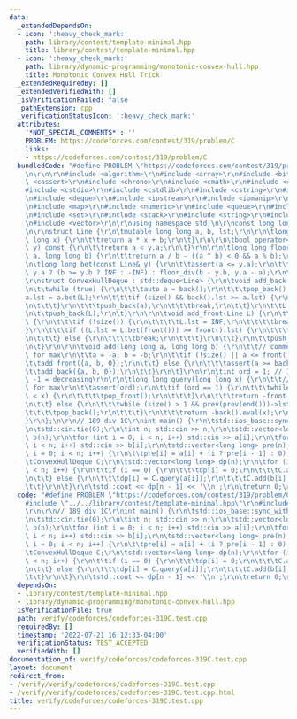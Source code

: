 ```yaml
---
data:
  _extendedDependsOn:
  - icon: ':heavy_check_mark:'
    path: library/contest/template-minimal.hpp
    title: library/contest/template-minimal.hpp
  - icon: ':heavy_check_mark:'
    path: library/dynamic-programming/monotonic-convex-hull.hpp
    title: Monotonic Convex Hull Trick
  _extendedRequiredBy: []
  _extendedVerifiedWith: []
  _isVerificationFailed: false
  _pathExtension: cpp
  _verificationStatusIcon: ':heavy_check_mark:'
  attributes:
    '*NOT_SPECIAL_COMMENTS*': ''
    PROBLEM: https://codeforces.com/contest/319/problem/C
    links:
    - https://codeforces.com/contest/319/problem/C
  bundledCode: "#define PROBLEM \"https://codeforces.com/contest/319/problem/C\"\r\
    \n\r\n\r\n#include <algorithm>\r\n#include <array>\r\n#include <bitset>\r\n#include\
    \ <cassert>\r\n#include <chrono>\r\n#include <cmath>\r\n#include <complex>\r\n\
    #include <cstdio>\r\n#include <cstdlib>\r\n#include <cstring>\r\n#include <ctime>\r\
    \n#include <deque>\r\n#include <iostream>\r\n#include <iomanip>\r\n#include <list>\r\
    \n#include <map>\r\n#include <numeric>\r\n#include <queue>\r\n#include <random>\r\
    \n#include <set>\r\n#include <stack>\r\n#include <string>\r\n#include <unordered_map>\r\
    \n#include <vector>\r\n\r\nusing namespace std;\n\r\nconst long long INF = 1e18;\r\
    \n\r\nstruct Line {\r\n\tmutable long long a, b, lst;\r\n\r\n\tlong long eval(long\
    \ long x) {\r\n\t\treturn a * x + b;\r\n\t}\r\n\r\n\tbool operator<(const Line&\
    \ y) const {\r\n\t\treturn a < y.a;\r\n\t}\r\n\r\n\tlong long floor_div(long long\
    \ a, long long b) {\r\n\t\treturn a / b - ((a ^ b) < 0 && a % b);\r\n\t}\r\n\r\
    \n\tlong long bet(const Line& y) {\r\n\t\tassert(a <= y.a);\r\n\t\treturn a ==\
    \ y.a ? (b >= y.b ? INF : -INF) : floor_div(b - y.b, y.a - a);\r\n\t}\r\n};\r\n\
    \r\nstruct ConvexHullDeque : std::deque<Line> {\r\n\tvoid add_back(Line L) {\r\
    \n\t\twhile (true) {\r\n\t\t\tauto a = back();\r\n\t\t\tpop_back();\r\n\t\t\t\
    a.lst = a.bet(L);\r\n\t\t\tif (size() && back().lst >= a.lst) {\r\n\t\t\t\tcontinue;\r\
    \n\t\t\t}\r\n\t\t\tpush_back(a);\r\n\t\t\tbreak;\r\n\t\t}\r\n\t\tL.lst = INF;\r\
    \n\t\tpush_back(L);\r\n\t}\r\n\r\n\tvoid add_front(Line L) {\r\n\t\twhile (true)\
    \ {\r\n\t\t\tif (!size()) {\r\n\t\t\t\tL.lst = INF;\r\n\t\t\t\tbreak;\r\n\t\t\t\
    }\r\n\t\t\tif ((L.lst = L.bet(front())) >= front().lst) {\r\n\t\t\t\tpop_front();\r\
    \n\t\t\t} else {\r\n\t\t\t\tbreak;\r\n\t\t\t}\r\n\t\t}\r\n\t\tpush_front(L);\r\
    \n\t}\r\n\r\n\tvoid add(long long a, long long b) {\r\n\t\t// comment this out\
    \ for max\r\n\t\ta = -a; b = -b;\r\n\t\tif (!size() || a <= front().a) {\r\n\t\
    \t\tadd_front({a, b, 0});\r\n\t\t} else {\r\n\t\t\tassert(a >= back().a);\r\n\t\
    \t\tadd_back({a, b, 0});\r\n\t\t}\r\n\t}\r\n\r\n\tint ord = 1; // 1 = increasing,\
    \ -1 = decreasing\r\n\r\n\tlong long query(long long x) {\r\n\t\t// flip negatives\
    \ for max\r\n\t\tassert(ord);\r\n\t\tif (ord == 1) {\r\n\t\t\twhile (front().lst\
    \ < x) {\r\n\t\t\t\tpop_front();\r\n\t\t\t}\r\n\t\t\treturn -front().eval(x);\r\
    \n\t\t} else {\r\n\t\t\twhile (size() > 1 && prev(prev(end()))->lst >= x) {\r\n\
    \t\t\t\tpop_back();\r\n\t\t\t}\r\n\t\t\treturn -back().eval(x);\r\n\t\t}\r\n\t\
    }\r\n};\n\r\n// 189 div 1C\r\nint main() {\r\n\tstd::ios_base::sync_with_stdio(0);\r\
    \n\tstd::cin.tie(0);\r\n\tint n; std::cin >> n;\r\n\tstd::vector<long long> a(n),\
    \ b(n);\r\n\tfor (int i = 0; i < n; i++) std::cin >> a[i];\r\n\tfor (int i = 0;\
    \ i < n; i++) std::cin >> b[i];\r\n\tstd::vector<long long> pre(n);\r\n\tfor (int\
    \ i = 0; i < n; i++) {\r\n\t\tpre[i] = a[i] + (i ? pre[i - 1] : 0);\r\n\t}\r\n\
    \tConvexHullDeque C;\r\n\tstd::vector<long long> dp(n);\r\n\tfor (int i = 0; i\
    \ < n; i++) {\r\n\t\tif (i == 0) {\r\n\t\t\tdp[i] = 0;\r\n\t\t\tC.add(b[i], dp[i]);\r\
    \n\t\t} else {\r\n\t\t\tdp[i] = C.query(a[i]);\r\n\t\t\tC.add(b[i], dp[i]);\r\n\
    \t\t}\r\n\t}\r\n\tstd::cout << dp[n - 1] << '\\n';\r\n\treturn 0;\r\n}\r\n"
  code: "#define PROBLEM \"https://codeforces.com/contest/319/problem/C\"\r\n\r\n\
    #include \"../../library/contest/template-minimal.hpp\"\r\n#include \"../../library/dynamic-programming/monotonic-convex-hull.hpp\"\
    \r\n\r\n// 189 div 1C\r\nint main() {\r\n\tstd::ios_base::sync_with_stdio(0);\r\
    \n\tstd::cin.tie(0);\r\n\tint n; std::cin >> n;\r\n\tstd::vector<long long> a(n),\
    \ b(n);\r\n\tfor (int i = 0; i < n; i++) std::cin >> a[i];\r\n\tfor (int i = 0;\
    \ i < n; i++) std::cin >> b[i];\r\n\tstd::vector<long long> pre(n);\r\n\tfor (int\
    \ i = 0; i < n; i++) {\r\n\t\tpre[i] = a[i] + (i ? pre[i - 1] : 0);\r\n\t}\r\n\
    \tConvexHullDeque C;\r\n\tstd::vector<long long> dp(n);\r\n\tfor (int i = 0; i\
    \ < n; i++) {\r\n\t\tif (i == 0) {\r\n\t\t\tdp[i] = 0;\r\n\t\t\tC.add(b[i], dp[i]);\r\
    \n\t\t} else {\r\n\t\t\tdp[i] = C.query(a[i]);\r\n\t\t\tC.add(b[i], dp[i]);\r\n\
    \t\t}\r\n\t}\r\n\tstd::cout << dp[n - 1] << '\\n';\r\n\treturn 0;\r\n}\r\n"
  dependsOn:
  - library/contest/template-minimal.hpp
  - library/dynamic-programming/monotonic-convex-hull.hpp
  isVerificationFile: true
  path: verify/codeforces/codeforces-319C.test.cpp
  requiredBy: []
  timestamp: '2022-07-21 16:12:33-04:00'
  verificationStatus: TEST_ACCEPTED
  verifiedWith: []
documentation_of: verify/codeforces/codeforces-319C.test.cpp
layout: document
redirect_from:
- /verify/verify/codeforces/codeforces-319C.test.cpp
- /verify/verify/codeforces/codeforces-319C.test.cpp.html
title: verify/codeforces/codeforces-319C.test.cpp
---
```


